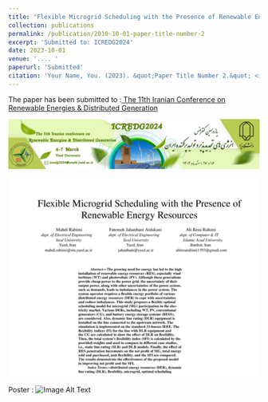 ```yaml
---
title: "Flexible Microgrid Scheduling with the Presence of Renewable Energy Resources"
collection: publications
permalink: /publication/2010-10-01-paper-title-number-2
excerpt: 'Submitted to: ICREDG2024'
date: 2023-10-01
venue: '.... '
paperurl: 'Submitted'
citation: 'Your Name, You. (2023). &quot;Paper Title Number 2.&quot; <i>Journal 1</i>. 1(2).'
---
```


The paper has been submitted to
:[ The 11th Iranian Conference on Renewable Energies & Distributed Generation](https://icredg2024.yazd.ac.ir/Home)

![Image Alt Text](/images/ICREDG_header.png)

![Image Alt Text](/images/Flexible_Microgrid.jpg)


Poster
:
![Image Alt Text](/images/500x300.png)


